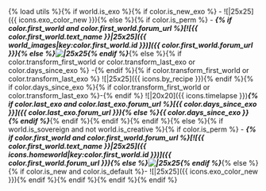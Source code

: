 {% load utils %}{% if world.is_exo %}{% if color.is_new_exo %} - ![|25x25]({{ icons.exo_color_new }}){% else %}{% if color.is_perm %} - **_{% if color.first_world and color.first_world.forum_url %}[![{{ color.first_world.text_name }}|25x25]({{ world_images|key:color.first_world.id }})]({{ color.first_world.forum_url }}){% else %}![|25x25](upload://hRlPcEQgOBNrB5q38AT7n1cPleB.png){% endif %}_**{% else %}{% if color.transform_first_world or color.transform_last_exo or color.days_since_exo %} -{% endif %}{% if color.transform_first_world or color.transform_last_exo %} ![|25x25]({{ icons.by_recipe }}){% endif %}{% if color.days_since_exo %}{% if color.transform_first_world or color.transform_last_exo %}-{% endif %} ![|20x20]({{ icons.timelapse }})**_{% if color.last_exo and color.last_exo.forum_url %}[{{ color.days_since_exo }}]({{ color.last_exo.forum_url }}){% else %}{{ color.days_since_exo }}{% endif %}_**{% endif %}{% endif %}{% endif %}{% else %}{% if world.is_sovereign and not world.is_creative %}{% if color.is_perm %} - **_{% if color.first_world and color.first_world.forum_url %}[![{{ color.first_world.text_name }}|25x25]({{ icons.homeworld|key:color.first_world.id }})]({{ color.first_world.forum_url }}){% else %}![|25x25](upload://hRlPcEQgOBNrB5q38AT7n1cPleB.png){% endif %}_**{% else %}{% if color.is_new and color.is_default %}- ![|25x25]({{ icons.exo_color_new }}){% endif %}{% endif %}{% endif %}{% endif %}